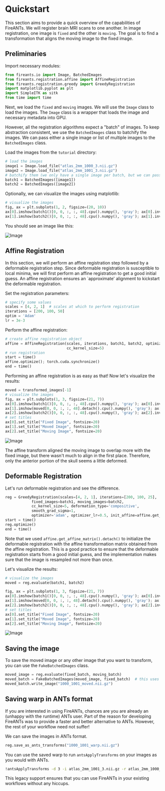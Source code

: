 # Quickstart

This section aims to provide a quick overview of the capabilities of FireANTs. We will register brain MRI scans to one another.
In image registration, one image is `fixed` and the other is `moving`. The goal is to find a transformation that aligns the moving image to the fixed image.

## Preliminaries

Import necessary modules:

```python
from fireants.io import Image, BatchedImages
from fireants.registration.affine import AffineRegistration
from fireants.registration.greedy import GreedyRegistration
import matplotlib.pyplot as plt
import SimpleITK as sitk
from time import time
```

Next, we load the `fixed` and `moving` images. We will use the `Image` class to load the images. The `Image` class is a wrapper that loads the image and necessary metadata into GPU.

However, all the registration algorithms expect a "batch" of images. To keep abstraction consistent, we use the `BatchedImages` class to batchify the images. We can pass either a single image or list of multiple images to the `BatchedImages` class.

Load the images from the `tutorial` directory:

```python
# load the images
image1 = Image.load_file("atlas_2mm_1000_3.nii.gz")
image2 = Image.load_file("atlas_2mm_1001_3.nii.gz")
# batchify them (we only have a single image per batch, but we can pass multiple images)
batch1 = BatchedImages([image1])
batch2 = BatchedImages([image2])
```

Optionally, we can visualize the images using matplotlib:

```python
# visualize the images
fig, ax = plt.subplots(1, 2, figsize=(20, 10))
ax[0].imshow(batch1()[0, 0, :, :, 48].cpu().numpy(), 'gray'); ax[0].invert_yaxis(); ax[0].axis('off')
ax[1].imshow(batch2()[0, 0, :, :, 48].cpu().numpy(), 'gray'); ax[1].invert_yaxis(); ax[1].axis('off')
```

You should see an image like this:

![Image](assets/quickstart/quickstart_1.png)


## Affine Registration

In this section, we will perform an affine registration step followed by a deformable registration step.
Since deformable registration is susceptible to local minima, we will first perform an affine registration to get a good initial guess.
An affine registration ensures an `approximate' alignment to kickstart the deformable registration.

Set the registration parameters:

```python
# specify some values
scales = [4, 2, 1]  # scales at which to perform registration
iterations = [200, 100, 50]
optim = 'Adam'
lr = 3e-3
```

Perform the affine registration:

```python
# create affine registration object
affine = AffineRegistration(scales, iterations, batch1, batch2, optimizer=optim, optimizer_lr=lr,
                            cc_kernel_size=5)
# run registration
start = time()
affine.optimize(); torch.cuda.synchronize()
end = time()
```

Performing an affine registration is as easy as that! Now let's visualize the results:

```python
moved = transformed_images[-1]
# visualize the images
fig, ax = plt.subplots(1, 3, figsize=(21, 7))
ax[0].imshow(batch1()[0, 0, :, :, 48].cpu().numpy(), 'gray'); ax[0].invert_yaxis(); ax[0].axis('off')
ax[1].imshow(moved[0, 0, :, :, 48].detach().cpu().numpy(), 'gray'); ax[1].invert_yaxis(); ax[1].axis('off')
ax[2].imshow(batch2()[0, 0, :, :, 48].cpu().numpy(), 'gray'); ax[2].invert_yaxis(); ax[2].axis('off')
# set titles
ax[0].set_title("Fixed Image", fontsize=20)
ax[1].set_title("Moved Image", fontsize=20)
ax[2].set_title("Moving Image", fontsize=20)
```

![Image](assets/quickstart/quickstart_2.png)

The affine transform aligned the moving image to overlap more with the fixed image, but there wasn't much to align in the first place. Therefore, only the anterior portion of the skull seems a little deformed.

## Deformable Registration

Let's run deformable registration and see the difference.

```python
reg = GreedyRegistration(scales=[4, 2, 1], iterations=[200, 100, 25], 
            fixed_images=batch1, moving_images=batch2,
            cc_kernel_size=5, deformation_type='compositive', 
            smooth_grad_sigma=1, 
            optimizer='adam', optimizer_lr=0.5, init_affine=affine.get_affine_matrix().detach())
start = time()
reg.optimize()
end = time()
```

Note that we used `affine.get_affine_matrix().detach()` to initialize the deformable registration with the affine transformation matrix obtained from the affine registration. This is a good practice to ensure that the deformable registration starts from a good initial guess, and the implementation makes sure that the image is resampled not more than once.

Let's visualize the results:

```python
# visualize the images
moved = reg.evaluate(batch1, batch2)

fig, ax = plt.subplots(1, 3, figsize=(21, 7))
ax[0].imshow(batch1()[0, 0, :, :, 48].cpu().numpy(), 'gray'); ax[0].invert_yaxis(); ax[0].axis('off')
ax[1].imshow(moved[0, 0, :, :, 48].detach().cpu().numpy(), 'gray'); ax[1].invert_yaxis(); ax[1].axis('off')
ax[2].imshow(batch2()[0, 0, :, :, 48].cpu().numpy(), 'gray'); ax[2].invert_yaxis(); ax[2].axis('off')
# set titles
ax[0].set_title("Fixed Image", fontsize=20)
ax[1].set_title("Moved Image", fontsize=20)
ax[2].set_title("Moving Image", fontsize=20)
```

![Image](assets/quickstart/quickstart_3.png)


## Saving the image
To save the moved image or any other image that you want to transform, you can use the `FakeBatchedImages` class.

```python
moved_image = reg.evaluate(fixed_batch, moving_batch)
moved_batch = FakeBatchedImages(moved_image, fixed_batch)  # this uses the metadata of the fixed batch but the content of the moved image
moved_batch.write_image("1000_1001_moved.nii.gz")
```

## Saving warp in ANTs format

If you are interested in using FireANTs, chances are you are already an (unhappy with the runtime) ANTs user. Part of the reason for developing FireANTs was to provide a faster and better alternative to ANTs. However, the rest of your workflow need not suffer!

We can save the images in ANTs format.

```python
reg.save_as_ants_transforms("1000_1001_warp.nii.gz")
```

You can use the saved warp to run `antsApplyTransforms` on your images as you would with ANTs.

```bash
!antsApplyTransforms -d 3 -i atlas_2mm_1001_3.nii.gz -r atlas_2mm_1000_3.nii.gz -t 1000_1001_warp.nii.gz -o antsMoved.nii.gz
```

This legacy support ensures that you can use FireANTs in your existing workflows without any hiccups.
